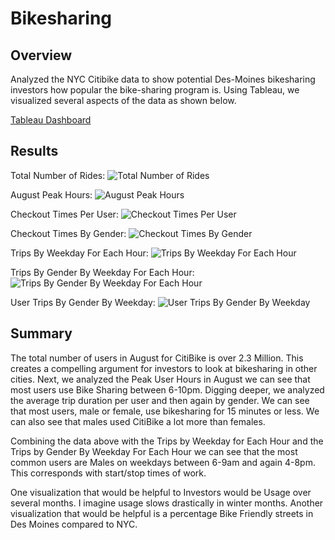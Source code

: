 # Bikesharing
## Overview
Analyzed the NYC Citibike data to show potential Des-Moines bikesharing investors how popular the bike-sharing program is. Using Tableau, we visualized several aspects of the data as shown below.

[Tableau Dashboard](https://public.tableau.com/views/NYCCitiBikeAnalysis_16607816316370/CitiBikeDataStory?:language=en-US&publish=yes&:display_count=n&:origin=viz_share_link)

## Results

Total Number of Rides:
![Total Number of Rides](https://github.com/bamertz/bikesharing/blob/384d48da5a7698937811e90f2e7dfbbb3e1acda7/Results/NumberOfRides.png)

August Peak Hours:
![August Peak Hours](https://github.com/bamertz/bikesharing/blob/384d48da5a7698937811e90f2e7dfbbb3e1acda7/Results/AugustPeakHours.png)

Checkout Times Per User:
![Checkout Times Per User](https://github.com/bamertz/bikesharing/blob/384d48da5a7698937811e90f2e7dfbbb3e1acda7/Results/CheckoutTimesPerUser.png)

Checkout Times By Gender:
![Checkout Times By Gender](https://github.com/bamertz/bikesharing/blob/384d48da5a7698937811e90f2e7dfbbb3e1acda7/Results/CheckoutTimesByGender.png)

Trips By Weekday For Each Hour:
![Trips By Weekday For Each Hour](https://github.com/bamertz/bikesharing/blob/384d48da5a7698937811e90f2e7dfbbb3e1acda7/Results/TripsByWeekdayForEachHour.png)

Trips By Gender By Weekday For Each Hour:
![Trips By Gender By Weekday For Each Hour](https://github.com/bamertz/bikesharing/blob/384d48da5a7698937811e90f2e7dfbbb3e1acda7/Results/TripsByGenderByWeekdayForEachHour.png)

User Trips By Gender By Weekday:
![User Trips By Gender By Weekday](https://github.com/bamertz/bikesharing/blob/384d48da5a7698937811e90f2e7dfbbb3e1acda7/Results/UserTripsByGenderByWeekday.png)


## Summary

The total number of users in August for CitiBike is over 2.3 Million. This creates a compelling argument for investors to look at bikesharing in other cities. Next, we analyzed the Peak User Hours in August we can see that most users use Bike Sharing between 6-10pm. Digging deeper, we analyzed the average trip duration per user and then again by gender. We can see that most users, male or female, use bikesharing for 15 minutes or less. We can also see that males used CitiBike a lot more than females.

Combining the data above with the Trips by Weekday for Each Hour and the Trips by Gender By Weekday For Each Hour we can see that the most common users are Males on weekdays between 6-9am and again 4-8pm. This corresponds with start/stop times of work.

One visualization that would be helpful to Investors would be Usage over several months. I imagine usage slows drastically in winter months. Another visualization that would be helpful is a percentage Bike Friendly streets in Des Moines compared to NYC.
